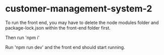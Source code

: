 # customer-management-system-2
To run the front end, you may have to delete the node modules folder and package-lock.json within the front-end folder first.

Then run 'npm i'

Run 'npm run dev' and the front end should start running. 